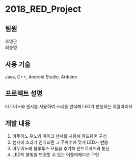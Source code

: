 # 2018_RED_Project

## 팀원   
조명근   
최승명   

## 사용 기술   
Java, C++, Android Studio, Arduino   

## 프로젝트 설명   
아두이노와 센서를 사용하여 소리를 인식해 LED가 반응하는 이퀄라이져   

## 개발 내용   
1. 아두이노 우노와 마이크 센서를 사용해 하드웨어 구성
2. 센서에 소리가 인식되면 그 주파수에 맞게 LED가 반응
3. 아두이노에 블루투스 모듈을 추가해 안드로이드와 통신
4. LED의 불빛을 변경할 수 있는 어플리케이션 구현
